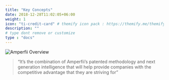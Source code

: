```yaml
---
title: "Key Concepts"
date: 2018-12-28T11:02:05+06:00
weight: 1
icon: "ti-credit-card" # themify icon pack : https://themify.me/themify-icons
description: ""
# type dont remove or customize
type : "docs"
---
```


![Amperfii Overview](../images/overview.png "Amperfii Overview")

>“It’s the combination of Amperfii’s patented methodology and next generation intelligence that will help provide companies with the competitive advantage that they are striving for”
